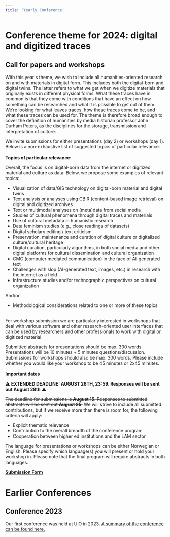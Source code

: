 ```yaml
---
title: 'Yearly Conference'
---
```


# Conference theme for 2024: digital and digitized traces
## Call for papers and workshops
With this year's theme, we wish to include all humanities-oriented research on and with materials in digital form. This includes both the digital-born and digital twins. The latter refers to what we get when we digitize materials that originally exists in different physical forms. What these traces have in common is that they come with conditions that have an effect on how something can be researched and what it is possible to get out of them. We’re looking for what leaves traces, how these traces come to be, and what these traces can be used for. The theme is therefore broad enough to cover the definition of humanities by media historian professor John Durham Peters, as the disciplines for the storage, transmission and interpretation of culture.
 
We invite submissions for either presentations (day 2) or workshops (day 1). Below is a non-exhaustive list of suggested topics of particular relevance.
<br><br>
**Topics of particular relevance:**

Overall, the focus is on digital-born data from the internet or digitized material and culture as data. Below, we propose some examples of relevant topics:
 
- Visualization of data/GIS technology on digital-born material and digital twins
- Text analysis or analyses using CBIR (content-based image retrieval) on digital and digitized archives
- Text or multimodal analyses on (meta)data from social media
- Studies of cultural phenomena through digital traces and materials
- Use of cultural metadata in humanistic research
- Data feminism studies (e.g., close readings of datasets)
- Digital scholary editing / text criticism
- Preservation, maintenance and curation of digital culture or digitalized culture/cultural heritage
- Digital curation, particularly algorithms, in both social media and other digital platforms for cultural dissemination and cultural organization
- CMC (computer mediated communication) in the face of AI-generated text
- Challenges with slop (AI-generated text, images, etc.) in research with the internet as a field
- Infrastructure studies and/or technographic perspectives on cultural organization
 
And/or

- Methodological considerations related to one or more of these topics
 <br><br>
 
For workshop submission we are particularly interested in workshops that deal with various software and other research-oriented user interfaces that can be used by researchers and other professionals to work with digital or digitized material.
 
Submitted abstracts for presentations should be max. 300 words. Presentations will be 10 minutes + 5 minutes questions/discussion. Submissions for workshops should also be max. 300 words. Please include whether you would like your workshop to be 45 minutes or 2x45 minutes.
 <br><br>
**Important dates**

⚠️ **EXTENDED DEADLINE: AUGUST 26TH, 23:59. Responses will be sent out August 28th** ⚠️

~~The deadline for submissions is **August 15**. Responses to submitted abstracts will be sent out **August 25**.~~
We will strive to include all submitted contributions, but if we receive more than there is room for, the following criteria will apply:
- Explicit thematic relevance
- Contribution to the overall breadth of the conference program
- Cooperation between higher ed institutions and the LAM sector
 
The language for presentations or workshops can be either Norwegian or English. Please specify which language(s) you will present or hold your workshop in. Please note that the final program will require abstracts in both languages.



[**Submission Form**](https://forms.gle/UnqDj1kyd45FdBQS9)




# Earlier Conferences

## Conference 2023
Our first conference was held at UiO in 2023. [A summary of the conference can be found here.](https://www.ub.uio.no/bibliotekene/dsc/digiforsk-bloggen/20231106_dhko.html)

